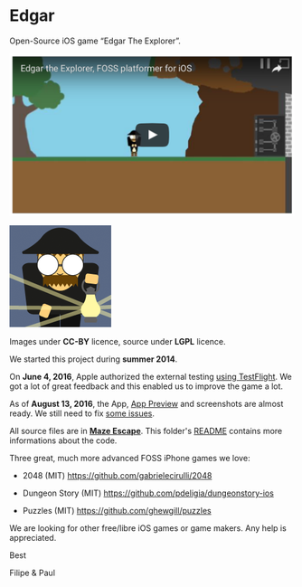 # Edgar

Open-Source iOS game “Edgar The Explorer”.

[![Youtube Demo](Edgar_Preview.png)](https://www.youtube.com/watch?v=lmzz6sqzB70)

![iOS icon](/Media.xcassets/AppIcon.appiconset/icon-01%403x.png?raw=true "Edgar The Explorer App Icon")

Images under **CC-BY** licence, source under **LGPL** licence.

We started this project during **summer 2014**.

On **June 4, 2016**, Apple authorized the external testing [using TestFlight](https://developer.apple.com/testflight/). We got a lot of great feedback and this enabled us to improve the game a lot.

As of **August 13, 2016**, the App, [App Preview](https://developer.apple.com/app-store/app-previews/) and screenshots are almost ready. We still need to fix [some issues](issues).

All source files are in **[Maze Escape](Maze%20Escape)**. This folder's [README](Maze%20Escape/README.md) contains more informations about the code.

Three great, much more advanced FOSS iPhone games we love:

* 2048 (MIT) https://github.com/gabrielecirulli/2048

* Dungeon Story (MIT) https://github.com/pdeligia/dungeonstory-ios

* Puzzles (MIT) https://github.com/ghewgill/puzzles

We are looking for other free/libre iOS games or game makers. Any help is appreciated.

Best

Filipe & Paul
